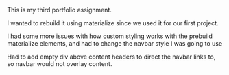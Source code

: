 This is my third portfolio assignment.

I wanted to rebuild it using materialize since we used it for our first project.

I had some more issues with how custom styling works with the prebuild materialize elements, and had to change the navbar style I was going to use

Had to add empty div above content headers to direct the navbar links to, so navbar would not overlay content.